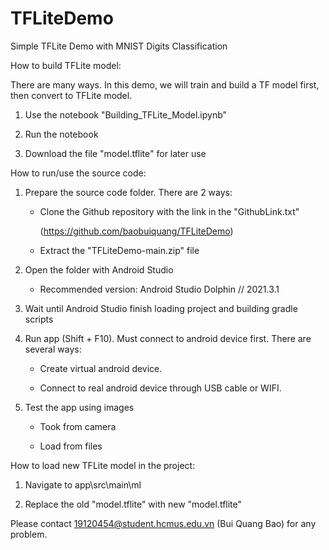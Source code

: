# TFLiteDemo

Simple TFLite Demo with MNIST Digits Classification

How to build TFLite model:

There are many ways. In this demo, we will train and build a TF model first, then convert to TFLite model.

1. Use the notebook "Building_TFLite_Model.ipynb"

2. Run the notebook

3. Download the file "model.tflite" for later use

How to run/use the source code:

1. Prepare the source code folder. There are 2 ways:

   - Clone the Github repository with the link in the "GithubLink.txt"

     (https://github.com/baobuiquang/TFLiteDemo)

   - Extract the "TFLiteDemo-main.zip" file

2. Open the folder with Android Studio

   - Recommended version: Android Studio Dolphin // 2021.3.1

3. Wait until Android Studio finish loading project and building gradle scripts

4. Run app (Shift + F10). Must connect to android device first. There are several ways:

   - Create virtual android device.

   - Connect to real android device through USB cable or WIFI.

5. Test the app using images

   - Took from camera

   - Load from files

How to load new TFLite model in the project:

1. Navigate to app\src\main\ml

2. Replace the old "model.tflite" with new "model.tflite"

Please contact 19120454@student.hcmus.edu.vn (Bui Quang Bao) for any problem.